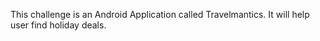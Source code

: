 This challenge is an Android Application called Travelmantics. It will help user find holiday deals.


